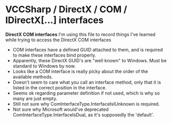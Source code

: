 # VCCSharp / DirectX / COM / IDirectX[...] interfaces

__DirectX COM interfaces__
I'm using this file to record things I've learned while trying to access the DirectX COM interfaces

* COM interfaces have a defined GUID attached to them, and is required to make these interfaces bind properly.
* Apparently, these DirectX GUID's are "well known" to Windows.  Must be standard to Windows by now.
* Looks like a COM interface is really picky about the order of the available methods.
* Doesn't seem to care what you call an interface method, only that it is listed in the correct position in the interface.
* Seems ok regarding parameter definition if not used, which is why so many are just empty.
* Still not sure why ComInterfaceType.InterfaceIsIUnknown is required.
* Not sure why Microsoft would've deprecated ComInterfaceType.InterfaceIsDual, as it's supposedly the 'default'.

